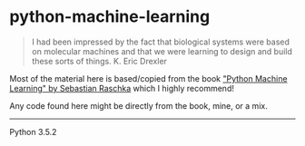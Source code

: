 # python-machine-learning

> I had been impressed by the fact that biological systems were based on molecular machines and that we were learning to design and build these sorts of things.  K. Eric Drexler

Most of the material here is based/copied from the book ["Python Machine Learning" by Sebastian Raschka](https://github.com/rasbt/python-machine-learning-book) which I highly recommend!

Any code found here might be directly from the book, mine, or a mix.

---

Python 3.5.2 